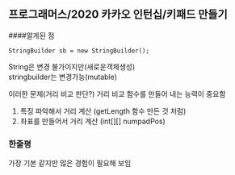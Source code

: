 프로그래머스/2020 카카오 인턴십/키패드 만들기
---


####알게된 점  
```
StringBuilder sb = new StringBuilder();
```
String은 변경 불가이지만(새로운객체생성)   
stringbuilder는 변경가능(mutable)

이러한 문제(거리 비교 판단?) 거리 비교 함수를 만들어 내는 능력이 중요함
1. 특징 파악해서 거리 계산 (getLength 함수 만든 것 처럼)
2. 좌표를 만들어서 거리 계산 (int[][] numpadPos)


### 한줄평
가장 기본 같지만 많은 경험이 필요해 보임
